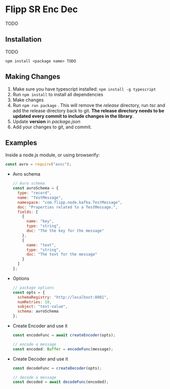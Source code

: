 # Flipp SR Enc Dec

TODO

## Installation

TODO

```
npm install <package name> TODO
```

## Making Changes

1.  Make sure you have typescript installed: `npm install -g typescript`
2.  Run `npm install` to install all dependencies
3.  Make changes
4.  Run `npm run package` . This will remove the _release_ directory, run _tsc_ and
    add the release directory back to git. **The release directory needs to be updated
    every commit to include changes in the library**.
5.  Update **version** in _package.json_
6.  Add your changes to git, and commit.

## Examples

Inside a node.js module, or using browserify:

```javascript
const avro = require("avsc");
```

* Avro schema

  ```javascript
  // Avro schema
  const avroSchema = {
    type: "record",
    name: "TestMessage",
    namespace: "com.flipp.node.kafka.TestMessage",
    doc: "Properties related to a TestMessage.",
    fields: [
      {
        name: "key",
        type: "string",
        doc: "The the key for the message"
      },
      {
        name: "text",
        type: "string",
        doc: "The text for the message"
      }
    ]
  };
  ```

* Options

  ```javascript
  // package options
  const opts = {
    schemaRegistry: "http://localhost:8081",
    numRetries: 10,
    subject: "test-value",
    schema: avroSchema
  };
  ```

* Create Encoder and use it

  ```javascript
  const encodeFunc = await createEncoder(opts);

  // encode a message
  const encoded: Buffer = encodeFunc(message);
  ```

* Create Decoder and use it

  ```javascript
  const decodeFunc = createDecoder(opts);

  // decode a message
  const decoded = await decodeFunc(encoded);
  ```
